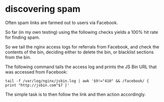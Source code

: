 # discovering spam

Often spam links are farmed out to users via Facebook.

So far (in my own testing) using the following checks yields a 100% hit rate for finding spam.

So we tail the nginx access logs for referrals from Facebook, and check the contents of the bin, deciding either to delete the bin, or blacklist sections from the bin.

The following command tails the access log and prints the JS Bin URL that was accessed from Facebook:

```text
tail -f /var/log/nginx/jsbin.log | awk '$9!="410" && /facebook/ { print "http://jsbin.com"$7 }'
```

The simple task is to then follow the link and then action accordingly.